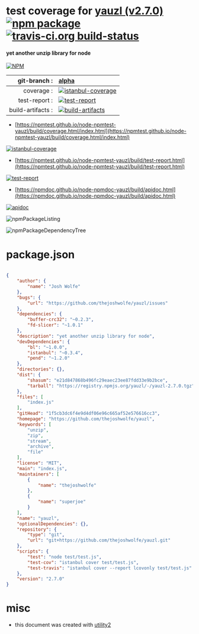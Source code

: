 # test coverage for  [yauzl (v2.7.0)](https://github.com/thejoshwolfe/yauzl)  [![npm package](https://img.shields.io/npm/v/npmtest-yauzl.svg?style=flat-square)](https://www.npmjs.org/package/npmtest-yauzl) [![travis-ci.org build-status](https://api.travis-ci.org/npmtest/node-npmtest-yauzl.svg)](https://travis-ci.org/npmtest/node-npmtest-yauzl)
#### yet another unzip library for node

[![NPM](https://nodei.co/npm/yauzl.png?downloads=true&downloadRank=true&stars=true)](https://www.npmjs.com/package/yauzl)

| git-branch : | [alpha](https://github.com/npmtest/node-npmtest-yauzl/tree/alpha)|
|--:|:--|
| coverage : | [![istanbul-coverage](https://npmtest.github.io/node-npmtest-yauzl/build/coverage.badge.svg)](https://npmtest.github.io/node-npmtest-yauzl/build/coverage.html/index.html)|
| test-report : | [![test-report](https://npmtest.github.io/node-npmtest-yauzl/build/test-report.badge.svg)](https://npmtest.github.io/node-npmtest-yauzl/build/test-report.html)|
| build-artifacts : | [![build-artifacts](https://npmtest.github.io/node-npmtest-yauzl/glyphicons_144_folder_open.png)](https://github.com/npmtest/node-npmtest-yauzl/tree/gh-pages/build)|

- [https://npmtest.github.io/node-npmtest-yauzl/build/coverage.html/index.html](https://npmtest.github.io/node-npmtest-yauzl/build/coverage.html/index.html)

[![istanbul-coverage](https://npmtest.github.io/node-npmtest-yauzl/build/screenCapture.buildCi.browser.%252Ftmp%252Fbuild%252Fcoverage.lib.html.png)](https://npmtest.github.io/node-npmtest-yauzl/build/coverage.html/index.html)

- [https://npmtest.github.io/node-npmtest-yauzl/build/test-report.html](https://npmtest.github.io/node-npmtest-yauzl/build/test-report.html)

[![test-report](https://npmtest.github.io/node-npmtest-yauzl/build/screenCapture.buildCi.browser.%252Ftmp%252Fbuild%252Ftest-report.html.png)](https://npmtest.github.io/node-npmtest-yauzl/build/test-report.html)

- [https://npmdoc.github.io/node-npmdoc-yauzl/build/apidoc.html](https://npmdoc.github.io/node-npmdoc-yauzl/build/apidoc.html)

[![apidoc](https://npmdoc.github.io/node-npmdoc-yauzl/build/screenCapture.buildCi.browser.%252Ftmp%252Fbuild%252Fapidoc.html.png)](https://npmdoc.github.io/node-npmdoc-yauzl/build/apidoc.html)

![npmPackageListing](https://npmtest.github.io/node-npmtest-yauzl/build/screenCapture.npmPackageListing.svg)

![npmPackageDependencyTree](https://npmtest.github.io/node-npmtest-yauzl/build/screenCapture.npmPackageDependencyTree.svg)



# package.json

```json

{
    "author": {
        "name": "Josh Wolfe"
    },
    "bugs": {
        "url": "https://github.com/thejoshwolfe/yauzl/issues"
    },
    "dependencies": {
        "buffer-crc32": "~0.2.3",
        "fd-slicer": "~1.0.1"
    },
    "description": "yet another unzip library for node",
    "devDependencies": {
        "bl": "~1.0.0",
        "istanbul": "~0.3.4",
        "pend": "~1.2.0"
    },
    "directories": {},
    "dist": {
        "shasum": "e21d847868b496fc29eaec23ee87fdd33e9b2bce",
        "tarball": "https://registry.npmjs.org/yauzl/-/yauzl-2.7.0.tgz"
    },
    "files": [
        "index.js"
    ],
    "gitHead": "1f5cb3dc6f4e9d4df06e96c665af52e576616cc3",
    "homepage": "https://github.com/thejoshwolfe/yauzl",
    "keywords": [
        "unzip",
        "zip",
        "stream",
        "archive",
        "file"
    ],
    "license": "MIT",
    "main": "index.js",
    "maintainers": [
        {
            "name": "thejoshwolfe"
        },
        {
            "name": "superjoe"
        }
    ],
    "name": "yauzl",
    "optionalDependencies": {},
    "repository": {
        "type": "git",
        "url": "git+https://github.com/thejoshwolfe/yauzl.git"
    },
    "scripts": {
        "test": "node test/test.js",
        "test-cov": "istanbul cover test/test.js",
        "test-travis": "istanbul cover --report lcovonly test/test.js"
    },
    "version": "2.7.0"
}
```



# misc
- this document was created with [utility2](https://github.com/kaizhu256/node-utility2)
